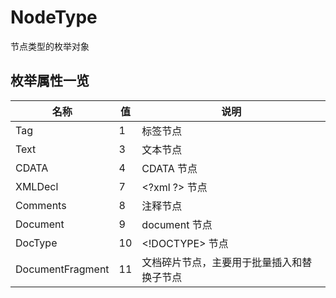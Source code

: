# NodeType

节点类型的枚举对象

## 枚举属性一览

名称 | 值 | 说明
---- | ---- | ----
Tag | 1 | 标签节点
Text | 3 | 文本节点
CDATA | 4 | CDATA 节点
XMLDecl | 7 | \<\?xml ?> 节点
Comments | 8 | 注释节点
Document | 9 | document 节点
DocType | 10 | \<\!DOCTYPE> 节点
DocumentFragment | 11 | 文档碎片节点，主要用于批量插入和替换子节点
